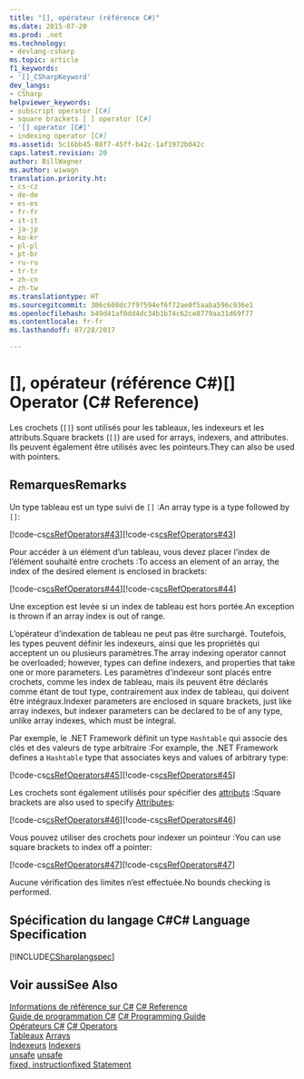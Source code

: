 ```yaml
---
title: "[], opérateur (référence C#)"
ms.date: 2015-07-20
ms.prod: .net
ms.technology:
- devlang-csharp
ms.topic: article
f1_keywords:
- '[]_CSharpKeyword'
dev_langs:
- CSharp
helpviewer_keywords:
- subscript operator [C#]
- square brackets [ ] operator [C#]
- '[] operator [C#]'
- indexing operator [C#]
ms.assetid: 5c16bb45-88f7-45ff-b42c-1af1972b042c
caps.latest.revision: 20
author: BillWagner
ms.author: wiwagn
translation.priority.ht:
- cs-cz
- de-de
- es-es
- fr-fr
- it-it
- ja-jp
- ko-kr
- pl-pl
- pt-br
- ru-ru
- tr-tr
- zh-cn
- zh-tw
ms.translationtype: HT
ms.sourcegitcommit: 306c608dc7f97594ef6f72ae0f5aaba596c936e1
ms.openlocfilehash: b49d41af0dd4dc34b1b74c62ce8779aa31d69f77
ms.contentlocale: fr-fr
ms.lasthandoff: 07/28/2017

---
```

# <a name="-operator-c-reference"></a><span data-ttu-id="9a7d8-102">[], opérateur (référence C#)</span><span class="sxs-lookup"><span data-stu-id="9a7d8-102">[] Operator (C# Reference)</span></span>
<span data-ttu-id="9a7d8-103">Les crochets (`[]`) sont utilisés pour les tableaux, les indexeurs et les attributs.</span><span class="sxs-lookup"><span data-stu-id="9a7d8-103">Square brackets (`[]`) are used for arrays, indexers, and attributes.</span></span> <span data-ttu-id="9a7d8-104">Ils peuvent également être utilisés avec les pointeurs.</span><span class="sxs-lookup"><span data-stu-id="9a7d8-104">They can also be used with pointers.</span></span>  
  
## <a name="remarks"></a><span data-ttu-id="9a7d8-105">Remarques</span><span class="sxs-lookup"><span data-stu-id="9a7d8-105">Remarks</span></span>  
 <span data-ttu-id="9a7d8-106">Un type tableau est un type suivi de `[]` :</span><span class="sxs-lookup"><span data-stu-id="9a7d8-106">An array type is a type followed by `[]`:</span></span>  
  
 <span data-ttu-id="9a7d8-107">[!code-cs[csRefOperators#43](../../../csharp/language-reference/operators/codesnippet/CSharp/index-operator_1.cs)]</span><span class="sxs-lookup"><span data-stu-id="9a7d8-107">[!code-cs[csRefOperators#43](../../../csharp/language-reference/operators/codesnippet/CSharp/index-operator_1.cs)]</span></span>  
  
 <span data-ttu-id="9a7d8-108">Pour accéder à un élément d’un tableau, vous devez placer l’index de l’élément souhaité entre crochets :</span><span class="sxs-lookup"><span data-stu-id="9a7d8-108">To access an element of an array, the index of the desired element is enclosed in brackets:</span></span>  
  
 <span data-ttu-id="9a7d8-109">[!code-cs[csRefOperators#44](../../../csharp/language-reference/operators/codesnippet/CSharp/index-operator_2.cs)]</span><span class="sxs-lookup"><span data-stu-id="9a7d8-109">[!code-cs[csRefOperators#44](../../../csharp/language-reference/operators/codesnippet/CSharp/index-operator_2.cs)]</span></span>  
  
 <span data-ttu-id="9a7d8-110">Une exception est levée si un index de tableau est hors portée.</span><span class="sxs-lookup"><span data-stu-id="9a7d8-110">An exception is thrown if an array index is out of range.</span></span>  
  
 <span data-ttu-id="9a7d8-111">L’opérateur d’indexation de tableau ne peut pas être surchargé. Toutefois, les types peuvent définir les indexeurs, ainsi que les propriétés qui acceptent un ou plusieurs paramètres.</span><span class="sxs-lookup"><span data-stu-id="9a7d8-111">The array indexing operator cannot be overloaded; however, types can define indexers, and properties that take one or more parameters.</span></span> <span data-ttu-id="9a7d8-112">Les paramètres d’indexeur sont placés entre crochets, comme les index de tableau, mais ils peuvent être déclarés comme étant de tout type, contrairement aux index de tableau, qui doivent être intégraux.</span><span class="sxs-lookup"><span data-stu-id="9a7d8-112">Indexer parameters are enclosed in square brackets, just like array indexes, but indexer parameters can be declared to be of any type, unlike array indexes, which must be integral.</span></span>  
  
 <span data-ttu-id="9a7d8-113">Par exemple, le .NET Framework définit un type `Hashtable` qui associe des clés et des valeurs de type arbitraire :</span><span class="sxs-lookup"><span data-stu-id="9a7d8-113">For example, the .NET Framework defines a `Hashtable` type that associates keys and values of arbitrary type:</span></span>  
  
 <span data-ttu-id="9a7d8-114">[!code-cs[csRefOperators#45](../../../csharp/language-reference/operators/codesnippet/CSharp/index-operator_3.cs)]</span><span class="sxs-lookup"><span data-stu-id="9a7d8-114">[!code-cs[csRefOperators#45](../../../csharp/language-reference/operators/codesnippet/CSharp/index-operator_3.cs)]</span></span>  
  
 <span data-ttu-id="9a7d8-115">Les crochets sont également utilisés pour spécifier des [attributs](../../../csharp/programming-guide/concepts/attributes/index.md) :</span><span class="sxs-lookup"><span data-stu-id="9a7d8-115">Square brackets are also used to specify [Attributes](../../../csharp/programming-guide/concepts/attributes/index.md):</span></span>  
  
 <span data-ttu-id="9a7d8-116">[!code-cs[csRefOperators#46](../../../csharp/language-reference/operators/codesnippet/CSharp/index-operator_4.cs)]</span><span class="sxs-lookup"><span data-stu-id="9a7d8-116">[!code-cs[csRefOperators#46](../../../csharp/language-reference/operators/codesnippet/CSharp/index-operator_4.cs)]</span></span>  
  
 <span data-ttu-id="9a7d8-117">Vous pouvez utiliser des crochets pour indexer un pointeur :</span><span class="sxs-lookup"><span data-stu-id="9a7d8-117">You can use square brackets to index off a pointer:</span></span>  
  
 <span data-ttu-id="9a7d8-118">[!code-cs[csRefOperators#47](../../../csharp/language-reference/operators/codesnippet/CSharp/index-operator_5.cs)]</span><span class="sxs-lookup"><span data-stu-id="9a7d8-118">[!code-cs[csRefOperators#47](../../../csharp/language-reference/operators/codesnippet/CSharp/index-operator_5.cs)]</span></span>  
  
 <span data-ttu-id="9a7d8-119">Aucune vérification des limites n’est effectuée.</span><span class="sxs-lookup"><span data-stu-id="9a7d8-119">No bounds checking is performed.</span></span>  
  
## <a name="c-language-specification"></a><span data-ttu-id="9a7d8-120">Spécification du langage C#</span><span class="sxs-lookup"><span data-stu-id="9a7d8-120">C# Language Specification</span></span>  
 [!INCLUDE[CSharplangspec](~/includes/csharplangspec-md.md)]  
  
## <a name="see-also"></a><span data-ttu-id="9a7d8-121">Voir aussi</span><span class="sxs-lookup"><span data-stu-id="9a7d8-121">See Also</span></span>  
 <span data-ttu-id="9a7d8-122">[Informations de référence sur C#](../../../csharp/language-reference/index.md) </span><span class="sxs-lookup"><span data-stu-id="9a7d8-122">[C# Reference](../../../csharp/language-reference/index.md) </span></span>  
 <span data-ttu-id="9a7d8-123">[Guide de programmation C#](../../../csharp/programming-guide/index.md) </span><span class="sxs-lookup"><span data-stu-id="9a7d8-123">[C# Programming Guide](../../../csharp/programming-guide/index.md) </span></span>  
 <span data-ttu-id="9a7d8-124">[Opérateurs C#](../../../csharp/language-reference/operators/index.md) </span><span class="sxs-lookup"><span data-stu-id="9a7d8-124">[C# Operators](../../../csharp/language-reference/operators/index.md) </span></span>  
 <span data-ttu-id="9a7d8-125">[Tableaux](../../../csharp/programming-guide/arrays/index.md) </span><span class="sxs-lookup"><span data-stu-id="9a7d8-125">[Arrays](../../../csharp/programming-guide/arrays/index.md) </span></span>  
 <span data-ttu-id="9a7d8-126">[Indexeurs](../../../csharp/programming-guide/indexers/index.md) </span><span class="sxs-lookup"><span data-stu-id="9a7d8-126">[Indexers](../../../csharp/programming-guide/indexers/index.md) </span></span>  
 <span data-ttu-id="9a7d8-127">[unsafe](../../../csharp/language-reference/keywords/unsafe.md) </span><span class="sxs-lookup"><span data-stu-id="9a7d8-127">[unsafe](../../../csharp/language-reference/keywords/unsafe.md) </span></span>  
 [<span data-ttu-id="9a7d8-128">fixed, instruction</span><span class="sxs-lookup"><span data-stu-id="9a7d8-128">fixed Statement</span></span>](../../../csharp/language-reference/keywords/fixed-statement.md)

